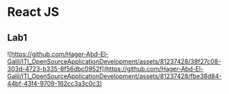 # React JS
## Lab1
![https://github.com/Hager-Abd-El-Galil/ITI_OpenSourceApplicationDevelopment/assets/81237428/38f27c08-303d-4723-b335-8f56dbc0952f](https://github.com/Hager-Abd-El-Galil/ITI_OpenSourceApplicationDevelopment/assets/81237428/fbe38d84-44bf-43f4-9709-162cc3a3c0c3)



